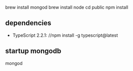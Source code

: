 

brew install mongod
brew install node
cd public
npm install


## dependencies
* TypeScript 2.2.1:
//npm install -g typescript@latest

## startup mongodb
mongod


